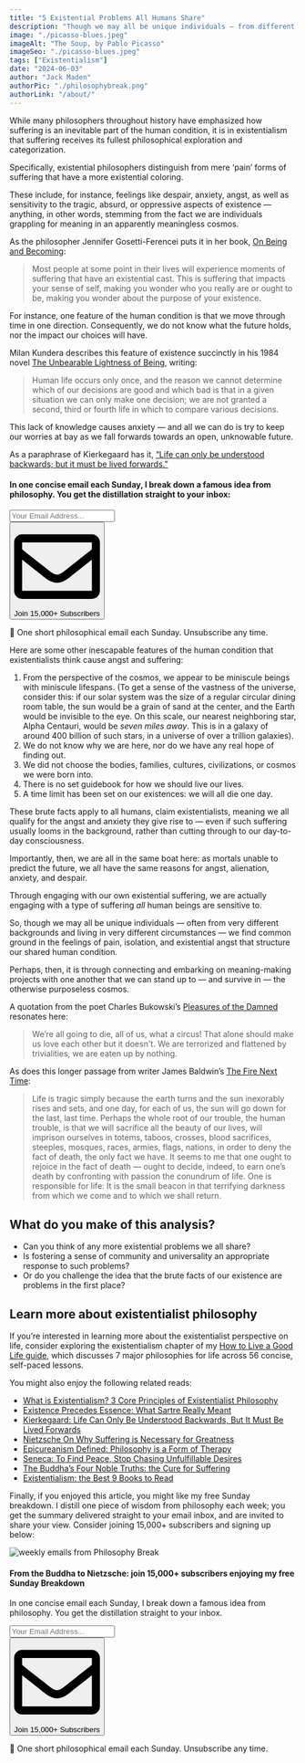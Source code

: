 ```yaml
---
title: "5 Existential Problems All Humans Share"
description: "Though we may all be unique individuals — from different backgrounds, living in different circumstances — we find common ground in the feelings of pain, isolation, and existential angst that structure our shared human condition."
image: "./picasso-blues.jpeg"
imageAlt: "The Soup, by Pablo Picasso"
imageSeo: "./picasso-blues.jpeg"
tags: ["Existentialism"]
date: "2024-06-03"
author: "Jack Maden"
authorPic: "./philosophybreak.png"
authorLink: "/about/"
---
```


<span class="big-letter">W</span>hile many philosophers throughout history have emphasized how suffering is an inevitable part of the human condition, it is in existentialism that suffering receives its fullest philosophical exploration and categorization.

Specifically, existential philosophers distinguish from mere ‘pain’ forms of suffering that have a more existential coloring.

These include, for instance, feelings like despair, anxiety, angst, as well as sensitivity to the tragic, absurd, or oppressive aspects of existence — anything, in other words, stemming from the fact we are individuals grappling for meaning in an apparently meaningless cosmos.

As the philosopher Jennifer Gosetti-Ferencei puts it in her book, <a target="_blank" rel="noopener noreferrer sponsored" href="https://www.amazon.com/Being-Becoming-Existentialist-Approach-GUIDES/dp/0190913657?&linkCode=ll1&tag=philosophybre-20&linkId=c3520c06f5dc6eb47cac03b6243ec7c8&language=en_US&ref_=as_li_ss_tl">On Being and Becoming</a>:

>Most people at some point in their lives will experience moments of suffering that have an existential cast. This is suffering that impacts your sense of self, making you wonder who you really are or ought to be, making you wonder about the purpose of your existence.

For instance, one feature of the human condition is that we move through time in one direction. Consequently, we do not know what the future holds, nor the impact our choices will have.

Milan Kundera describes this feature of existence succinctly in his 1984 novel <a target="_blank" rel="noopener noreferrer sponsored" href="https://www.amazon.com/Unbearable-Lightness-Being-Perennial-Classics/dp/0061148520?&linkCode=ll1&tag=philosophybre-20&linkId=4cfae9e6f5995b13540f555c08b1a38d&language=en_US&ref_=as_li_ss_tl">The Unbearable Lightness of Being</a>, writing:

>Human life occurs only once, and the reason we cannot determine which of our decisions are good and which bad is that in a given situation we can only make one decision; we are not granted a second, third or fourth life in which to compare various decisions.

This lack of knowledge causes anxiety — and all we can do is try to keep our worries at bay as we fall forwards towards an open, unknowable future.

As a paraphrase of Kierkegaard has it, [“Life can only be understood backwards; but it must be lived forwards.”](/articles/kierkegaard-life-can-only-be-understood-backwards-but-must-be-lived-forwards/)

<!--small subscribe-->
<div class="course-promo darkradial-background subscribe text-center">
    <h4>In one concise email each Sunday, I break down a famous idea from philosophy. You get the distillation straight to your inbox:</h4>
    <div class="small-pad-top">
        <form action="https://app.convertkit.com/forms/5812400/subscriptions" method="post" data-sv-form="5812400" data-uid="be0e52d3c0" data-format="inline" data-version="6" data-options="{&quot;settings&quot;:{&quot;after_subscribe&quot;:{&quot;action&quot;:&quot;message&quot;,&quot;success_message&quot;:&quot;Thank you, philosopher! Your welcome email will land in your inbox shortly.&quot;,&quot;redirect_url&quot;:&quot;https://philosophybreak.com/thank-you/&quot;},&quot;analytics&quot;:{&quot;google&quot;:null,&quot;fathom&quot;:null,&quot;facebook&quot;:null,&quot;segment&quot;:null,&quot;pinterest&quot;:null,&quot;sparkloop&quot;:null,&quot;googletagmanager&quot;:null},&quot;modal&quot;:{&quot;trigger&quot;:&quot;timer&quot;,&quot;scroll_percentage&quot;:null,&quot;timer&quot;:5,&quot;devices&quot;:&quot;all&quot;,&quot;show_once_every&quot;:15},&quot;powered_by&quot;:{&quot;show&quot;:false,&quot;url&quot;:&quot;https://convertkit.com/features/forms?utm_campaign=poweredby&amp;utm_content=form&amp;utm_medium=referral&amp;utm_source=dynamic&quot;},&quot;recaptcha&quot;:{&quot;enabled&quot;:false},&quot;return_visitor&quot;:{&quot;action&quot;:&quot;show&quot;,&quot;custom_content&quot;:&quot;&quot;},&quot;slide_in&quot;:{&quot;display_in&quot;:&quot;bottom_right&quot;,&quot;trigger&quot;:&quot;timer&quot;,&quot;scroll_percentage&quot;:null,&quot;timer&quot;:5,&quot;devices&quot;:&quot;all&quot;,&quot;show_once_every&quot;:15},&quot;sticky_bar&quot;:{&quot;display_in&quot;:&quot;top&quot;,&quot;trigger&quot;:&quot;timer&quot;,&quot;scroll_percentage&quot;:null,&quot;timer&quot;:5,&quot;devices&quot;:&quot;all&quot;,&quot;show_once_every&quot;:15}},&quot;version&quot;:&quot;6&quot;}" min-width="400 500 600 700 800">
        <div data-style="clean"><ul data-element="errors" data-group="alert"></ul><div data-element="fields" data-stacked="false">
            <div>
                <input name="email_address" aria-label="Your Email Address..." placeholder="Your Email Address..." required type="email" />
            </div>
            <button class="button primary" type="submit" data-element="submit"><div><div></div><div></div><div></div></div><span><svg xmlns="http://www.w3.org/2000/svg" viewBox="0 0 512 512"><path d="M464 64H48C21.49 64 0 85.49 0 112v288c0 26.51 21.49 48 48 48h416c26.51 0 48-21.49 48-48V112c0-26.51-21.49-48-48-48zm0 48v40.805c-22.422 18.259-58.168 46.651-134.587 106.49-16.841 13.247-50.201 45.072-73.413 44.701-23.208.375-56.579-31.459-73.413-44.701C106.18 199.465 70.425 171.067 48 152.805V112h416zM48 400V214.398c22.914 18.251 55.409 43.862 104.938 82.646 21.857 17.205 60.134 55.186 103.062 54.955 42.717.231 80.509-37.199 103.053-54.947 49.528-38.783 82.032-64.401 104.947-82.653V400H48z"/></svg>Join 15,000+ Subscribers</span></button>
            </div>
            </div>
        </form>
        <p class="tiny-mar-top no-mar-bottom review-font">💭 One short philosophical email each Sunday. Unsubscribe any time.</p>
    </div>
</div>

Here are some other inescapable features of the human condition that existentialists think cause angst and suffering:

1. From the perspective of the cosmos, we appear to be miniscule beings with miniscule lifespans. (To get a sense of the vastness of the universe, consider this: if our solar system was the size of a regular circular dining room table, the sun would be a grain of sand at the center, and the Earth would be invisible to the eye. On this scale, our nearest neighboring star, Alpha Centauri, would be _seven miles away_. This is in a galaxy of around 400 billion of such stars, in a universe of over a trillion galaxies). 
2. We do not know why we are here, nor do we have any real hope of finding out.
3. We did not choose the bodies, families, cultures, civilizations, or cosmos we were born into.
4. There is no set guidebook for how we should live our lives.
5. A time limit has been set on our existences: we will all die one day.

These brute facts apply to all humans, claim existentialists, meaning we all qualify for the angst and anxiety they give rise to — even if such suffering usually looms in the background, rather than cutting through to our day-to-day consciousness.

Importantly, then, we are all in the same boat here: as mortals unable to predict the future, we all have the same reasons for angst, alienation, anxiety, and despair.

Through engaging with our own existential suffering, we are actually engaging with a type of suffering _all_ human beings are sensitive to.

So, though we may all be unique individuals — often from very different backgrounds and living in very different circumstances — we find common ground in the feelings of pain, isolation, and existential angst that structure our shared human condition.

Perhaps, then, it is through connecting and embarking on meaning-making projects with one another that we can stand up to — and survive in — the otherwise purposeless cosmos.

A quotation from the poet Charles Bukowski’s <a target="_blank" rel="noopener noreferrer sponsored" href="https://www.amazon.com/Pleasures-Damned-Poems-1951-1993/dp/0061228443?&linkCode=ll1&tag=philosophybre-20&linkId=7225fa6f3f9c5809ce0c973d88acd4b0&language=en_US&ref_=as_li_ss_tl">Pleasures of the Damned</a> resonates here:

>We’re all going to die, all of us, what a circus! That alone should make us love each other but it doesn't. We are terrorized and flattened by trivialities, we are eaten up by nothing.

As does this longer passage from writer James Baldwin’s <a target="_blank" rel="noopener noreferrer sponsored" href="https://www.amazon.com/Fire-Next-Time-James-Baldwin/dp/067974472X?&linkCode=ll1&tag=philosophybre-20&linkId=dded2cb8b7f1cd97e9bcb441a81369ea&language=en_US&ref_=as_li_ss_tl">The Fire Next Time</a>:

>Life is tragic simply because the earth turns and the sun inexorably rises and sets, and one day, for each of us, the sun will go down for the last, last time. Perhaps the whole root of our trouble, the human trouble, is that we will sacrifice all the beauty of our lives, will imprison ourselves in totems, taboos, crosses, blood sacrifices, steeples, mosques, races, armies, flags, nations, in order to deny the fact of death, the only fact we have. It seems to me that one ought to rejoice in the fact of death — ought to decide, indeed, to earn one’s death by confronting with passion the conundrum of life. One is responsible for life: It is the small beacon in that terrifying darkness from which we come and to which we shall return.

## What do you make of this analysis?

- Can you think of any more existential problems we all share?
- Is fostering a sense of community and universality an appropriate response to such problems?
- Or do you challenge the idea that the brute facts of our existence are problems in the first place?

## Learn more about existentialist philosophy

<span class="big-letter">I</span>f you’re interested in learning more about the existentialist perspective on life, consider exploring the existentialism chapter of my [How to Live a Good Life guide](/how-to-live-a-good-life/), which discusses 7 major philosophies for life across 56 concise, self-paced lessons.

You might also enjoy the following related reads:

- [What is Existentialism? 3 Core Principles of Existentialist Philosophy](/articles/what-is-existentialism-3-core-principles-of-existentialist-philosophy/)
- [Existence Precedes Essence: What Sartre Really Meant](/articles/existence-precedes-essence-what-sartre-really-meant/)
- [Kierkegaard: Life Can Only Be Understood Backwards, But It Must Be Lived Forwards](/articles/kierkegaard-life-can-only-be-understood-backwards-but-must-be-lived-forwards/)
- [Nietzsche On Why Suffering is Necessary for Greatness](/articles/nietzsche-on-why-suffering-is-necessary-for-greatness/)
- [Epicureanism Defined: Philosophy is a Form of Therapy](/articles/epicureanism-defined-philosophy-is-a-form-of-therapy/)
- [Seneca: To Find Peace, Stop Chasing Unfulfillable Desires](/articles/seneca-to-find-peace-stop-chasing-unfulfillable-desires/)
- [The Buddha’s Four Noble Truths: the Cure for Suffering](/articles/the-buddha-four-noble-truths-the-cure-for-suffering/)
- [Existentialism: the Best 9 Books to Read](/reading-lists/existentialism/)


Finally, if you enjoyed this article, you might like my free Sunday breakdown. I distill one piece of wisdom from philosophy each week; you get the summary delivered straight to your email inbox, and are invited to share your view. Consider joining 15,000+ subscribers and signing up below:

<!--big subscribe-->
<div class="course-promo darkradial-background subscribe text-center">
    <img src="/static/6313d50bc32799a6c869239128784c7b/e7f7a/weekly-break.webp" alt="weekly emails from Philosophy Break">
    <h4>From the Buddha to Nietzsche: join 15,000+ subscribers enjoying my free Sunday Breakdown</h4>
    <p class="small-grey-font no-mar-bottom">In one concise email each Sunday, I break down a famous idea from philosophy. You get the distillation straight to your inbox.</p>
    <div class="small-pad-top">
        <form action="https://app.convertkit.com/forms/5812400/subscriptions" method="post" data-sv-form="5812400" data-uid="be0e52d3c0" data-format="inline" data-version="6" data-options="{&quot;settings&quot;:{&quot;after_subscribe&quot;:{&quot;action&quot;:&quot;message&quot;,&quot;success_message&quot;:&quot;Thank you, philosopher! Your welcome email will land in your inbox shortly.&quot;,&quot;redirect_url&quot;:&quot;https://philosophybreak.com/thank-you/&quot;},&quot;analytics&quot;:{&quot;google&quot;:null,&quot;fathom&quot;:null,&quot;facebook&quot;:null,&quot;segment&quot;:null,&quot;pinterest&quot;:null,&quot;sparkloop&quot;:null,&quot;googletagmanager&quot;:null},&quot;modal&quot;:{&quot;trigger&quot;:&quot;timer&quot;,&quot;scroll_percentage&quot;:null,&quot;timer&quot;:5,&quot;devices&quot;:&quot;all&quot;,&quot;show_once_every&quot;:15},&quot;powered_by&quot;:{&quot;show&quot;:false,&quot;url&quot;:&quot;https://convertkit.com/features/forms?utm_campaign=poweredby&amp;utm_content=form&amp;utm_medium=referral&amp;utm_source=dynamic&quot;},&quot;recaptcha&quot;:{&quot;enabled&quot;:false},&quot;return_visitor&quot;:{&quot;action&quot;:&quot;show&quot;,&quot;custom_content&quot;:&quot;&quot;},&quot;slide_in&quot;:{&quot;display_in&quot;:&quot;bottom_right&quot;,&quot;trigger&quot;:&quot;timer&quot;,&quot;scroll_percentage&quot;:null,&quot;timer&quot;:5,&quot;devices&quot;:&quot;all&quot;,&quot;show_once_every&quot;:15},&quot;sticky_bar&quot;:{&quot;display_in&quot;:&quot;top&quot;,&quot;trigger&quot;:&quot;timer&quot;,&quot;scroll_percentage&quot;:null,&quot;timer&quot;:5,&quot;devices&quot;:&quot;all&quot;,&quot;show_once_every&quot;:15}},&quot;version&quot;:&quot;6&quot;}" min-width="400 500 600 700 800">
        <div data-style="clean"><ul data-element="errors" data-group="alert"></ul><div data-element="fields" data-stacked="false">
            <div>
                <input name="email_address" aria-label="Your Email Address..." placeholder="Your Email Address..." required type="email" />
            </div>
            <button class="button primary" type="submit" data-element="submit"><div><div></div><div></div><div></div></div><span><svg xmlns="http://www.w3.org/2000/svg" viewBox="0 0 512 512"><path d="M464 64H48C21.49 64 0 85.49 0 112v288c0 26.51 21.49 48 48 48h416c26.51 0 48-21.49 48-48V112c0-26.51-21.49-48-48-48zm0 48v40.805c-22.422 18.259-58.168 46.651-134.587 106.49-16.841 13.247-50.201 45.072-73.413 44.701-23.208.375-56.579-31.459-73.413-44.701C106.18 199.465 70.425 171.067 48 152.805V112h416zM48 400V214.398c22.914 18.251 55.409 43.862 104.938 82.646 21.857 17.205 60.134 55.186 103.062 54.955 42.717.231 80.509-37.199 103.053-54.947 49.528-38.783 82.032-64.401 104.947-82.653V400H48z"/></svg>Join 15,000+ Subscribers</span></button>
            </div>
            </div>
        </form>
        <p class="tiny-mar-top no-mar-bottom review-font">💭 One short philosophical email each Sunday. Unsubscribe any time.</p>
    </div>
</div>
</div>